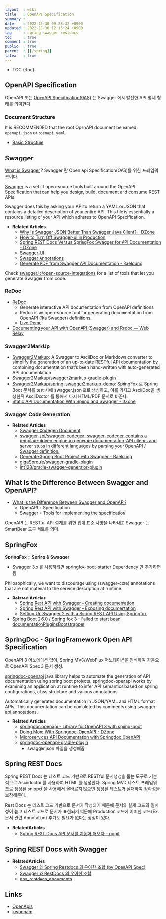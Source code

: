 ```yaml
---
layout  : wiki
title   : OpenAPI Specification
summary : 
date    : 2022-10-30 09:28:32 +0900
updated : 2022-10-30 12:15:24 +0900
tag     : spring swagger restdocs
toc     : true
comment : true
public  : true
parent  : [[/spring]]
latex   : true
---
```

* TOC
{:toc}

## OpenAPI Specification

OpenAPI 또는 [OpenAPI Specification(OAS)](https://github.com/OAI/OpenAPI-Specification/blob/main/versions/3.0.3.md) 는 Swagger 에서 발전한 API 명세 형태를 의미한다.

### Document Structure

It is RECOMMENDED that the root OpenAPI document be named: `openapi.json` or `openapi.yaml`.

- [Basic Structure](https://swagger.io/docs/specification/basic-structure/)

## Swagger

[What is Swagger](https://swagger.io/docs/specification/2-0/what-is-swagger/) ? Swagger 란 Open Api Specification(OAS)를 위한 프레임워크이다.

[Swagger](https://swagger.io/docs/specification/about/) is a set of open-source tools built around the OpenAPI Specification that can help you design, build, document and consume REST APIs.

Swagger does this by asking your API to return a YAML or JSON that contains a detailed description of your entire API. This file is essentially a resource listing of your API which adheres to OpenAPI Specification. 

- __Related Articles__ 
  - [Why Is Swagger JSON Better Than Swagger Java Client? - DZone](https://dzone.com/articles/why-is-swagger-json-better-than-swagger-java-clien)
  - [How to Turn Off Swagger-ui in Production](https://www.baeldung.com/swagger-ui-turn-off-in-production)
  - [Spring REST Docs Versus SpringFox Swagger for API Documentation - DZone](https://dzone.com/articles/spring-rest-docs-versus-springfox-swagger-for-api)
  - [Swagger-UI](https://github.com/adrianbk/swagger-springmvc-demo/tree/master/swagger-ui)
  - [Swagger Annotations](https://github.com/swagger-api/swagger-core/wiki/Annotations)
  - [Generate PDF from Swagger API Documentation - Baeldung](https://www.baeldung.com/swagger-generate-pdf)

Check [swagger.io/open-source-integrations](https://swagger.io/tools/open-source/open-source-integrations/) for a list of tools that let you generate Swagger from code.

### ReDoc

- [ReDoc](https://github.com/Redocly/redoc)
  - Generate interactive API documentation from OpenAPI definitions
  - Redoc is an open-source tool for generating documentation from OpenAPI (fka Swagger) definitions.
  - [Live Demo](https://redocly.github.io/redoc/)
- [Documenting your API with OpenAPI (Swagger) and Redoc — Web Relay](https://webhookrelay.com/blog/2018/11/05/openapi-redoc-tutorial/)

### Swagger2MarkUp

- [Swagger2Markup](https://github.com/Swagger2Markup/swagger2markup): A Swagger to AsciiDoc or Markdown converter to simplify the generation of an up-to-date RESTful API documentation by combining documentation that’s been hand-written with auto-generated API documentation
- [Swagger2Markup/swagger2markup-gradle-plugin](https://github.com/Swagger2Markup/swagger2markup-gradle-plugin)
- [Swagger2Markup/spring-swagger2markup-demo](https://github.com/Swagger2Markup/spring-swagger2markup-demo): SpringFox 로 Spring Boot 문서를 test 시에 swagger.json 으로 생성하고, 이를 가지고 AsciiDoc을 생성한뒤 AsciiDoctor 를 통해서 다시 HTML/PDF 문서로 바꾼다.
- [Static API Documentation With Spring and Swagger - DZone](https://dzone.com/articles/static-api-documentation-with-spring-and-swagger)

### Swagger Code Generation

- __Related Articles__
  - [Swagger Codegen Document](https://swagger.io/docs/open-source-tools/swagger-codegen/) 
  - [swagger-api/swagger-codegen: swagger-codegen contains a template-driven engine to generate documentation, API clients and server stubs in different languages by parsing your OpenAPI / Swagger definition.](https://github.com/swagger-api/swagger-codegen)
  - [Generate Spring Boot Project with Swagger - Baeldung](https://www.baeldung.com/spring-boot-rest-client-swagger-codegen)
  - [gigaSproule/swagger-gradle-plugin](https://github.com/gigaSproule/swagger-gradle-plugin)
  - [int128/gradle-swagger-generator-plugin](https://github.com/int128/gradle-swagger-generator-plugin)

## What Is the Difference Between Swagger and OpenAPI?

- [What Is the Difference Between Swagger and OpenAPI?](https://swagger.io/blog/api-strategy/difference-between-swagger-and-openapi/)
  - OpenAPI = Specification
  - Swagger = Tools for implementing the specification

OpenAPI 는 RESTful API 설계를 위한 업계 표준 사양을 나타내고 Swagger 는 SmartBear 도구 세트를 의미.

## SpringFox

__[SpringFox = Spring & Swagger](ttps://springfox.github.io/springfox/docs/current/)__ 
- Swagger 3.x 를 사용하려면 [springfox-boot-starter](https://mvnrepository.com/artifact/io.springfox/springfox-boot-starter) Dependency 만 추가하면 됨

Philosophically, we want to discourage using (swagger-core) annotations that are not material to the service description at runtime.

- __Related Articles__
  - [Spring Rest API with Swagger – Creating documentation](https://www.javacodegeeks.com/2014/10/spring-rest-api-with-swagger-creating-documentation.html)
  - [Spring Rest API with Swagger – Exposing documentation](https://www.javacodegeeks.com/2014/11/spring-rest-api-with-swagger-exposing-documentation.html)
  - [Setting Up Swagger 2 with a Spring REST API Using Springfox](https://www.baeldung.com/swagger-2-documentation-for-spring-rest-api)
- [Spring Boot 2.6.0 / Spring fox 3 - Failed to start bean documentationPluginsBootstrapper](https://stackoverflow.com/questions/70036953/spring-boot-2-6-0-spring-fox-3-failed-to-start-bean-documentationpluginsboo)

## SpringDoc - SpringFramework Open API Specification

OpenAPI 3 어노테이션 없이, Spring MVC/WebFlux 어노테이션을 인식하여 자동으로 OpenAPI Spec 3 문서 생성.

[springdoc-openapi](https://springdoc.org/#Introduction) java library helps to automate the generation of API documentation using spring boot projects. springdoc-openapi works by examining an application at runtime to infer API semantics based on spring configurations, class structure and various annotations.

Automatically generates documentation in JSON/YAML and HTML format APIs. This documentation can be completed by comments using swagger-api annotations.

- __Related Articles__
  - [springdoc openapi - Library for OpenAPI 3 with spring-boot](https://springdoc.org/)
  - [Doing More With Springdoc-OpenAPI - DZone](https://dzone.com/articles/doing-more-with-springdoc-openapi)
  - [Microservices API Documentation with Springdoc OpenAPI](https://piotrminkowski.com/2020/02/20/microservices-api-documentation-with-springdoc-openapi/)
  - [springdoc-openapi-gradle-plugin](https://github.com/springdoc/springdoc-openapi-gradle-plugin)
    - swagger.json 파일을 생성해줌 

## Spring REST Docs

Spring REST Docs 는 테스트 코드 기반으로 RESTful 문서생성을 돕는 도구로 기본적으로 Asciidoctor 를 사용하여 HTML 를 생성한다. Spring MVC 테스트 프레임워크로 생성된 snippet 을 사용해서   올바르지 않으면 생성된 테스트가 실패하여 정확성을 보장해준다.

Rest Docs 는 테스트 코드 기반으로 문서가 작성되기 때문에 문서와 실제 코드의 일치성이 높고 테스트 코드로 문서가 표현되기 때문에 Production 코드에 어떠한 코드(Ex. 문서 관련 Annotation) 추가도 필요가 없다는 장점이 있다.

- __RelatedArticles__
  - [Spring REST Docs API 문서를 자동화 해보자 - popit](https://www.popit.kr/spring-rest-docs/)

## Spring REST Docs with Swagger

- __RelatedArticles__
  - [Swagger 와 Spring Restdocs 의 우아한 조합 (by OpenAPI Spec)](https://taetaetae.github.io/posts/a-combination-of-swagger-and-spring-restdocs/)
  - [Swagger 와 RestDocs 의 우아한 조합](https://catsbi.oopy.io/edcaed06-6df9-4f19-a6f4-05902ad9878d)
  - [oas_restdocs_documents](https://github.com/catsbi/oas_restdocs_documents)

## Links

- [OpenApis](https://www.openapis.org/)
- [kwonnam](https://kwonnam.pe.kr/wiki/springframework/springfox)